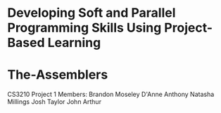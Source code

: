 # Developing Soft and Parallel Programming Skills Using Project-Based Learning

# The-Assemblers
CS3210 Project 1
Members: 
Brandon Moseley
D'Anne Anthony 
Natasha Millings
Josh Taylor
John Arthur
